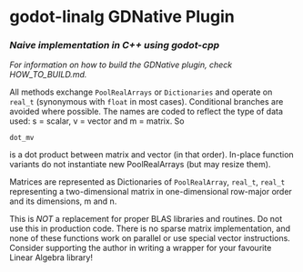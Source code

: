 # godot-linalg GDNative Plugin
### *Naive implementation in C++ using godot-cpp*

*For information on how to build the GDNative plugin, check HOW_TO_BUILD.md.*

All methods exchange `PoolRealArrays` or `Dictionaries` and operate on `real_t` (synonymous with `float` in most cases).
Conditional branches are avoided where possible.
The names are coded to reflect the type of data used: s = scalar, v = vector and m = matrix. So

    dot_mv

is a dot product between matrix and vector (in that order).
In-place function variants do not instantiate new PoolRealArrays (but may resize them).

Matrices are represented as Dictionaries of `PoolRealArray`, `real_t`, `real_t` representing a two-dimensional matrix in one-dimensional row-major order and its dimensions, m and n.

This is *NOT* a replacement for proper BLAS libraries and routines. Do not use this in production code.
There is no sparse matrix implementation, and none of these functions work on parallel or use special vector instructions.
Consider supporting the author in writing a wrapper for your favourite Linear Algebra library!
